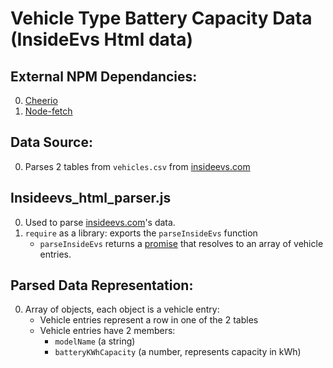 
# Vehicle Type Battery Capacity Data (InsideEvs Html data)

## External NPM Dependancies:
  0. [Cheerio](https://www.npmjs.com/package/cheerio)
  1. [Node-fetch](https://www.npmjs.com/package/node-fetch)

## Data Source:
  0. Parses 2 tables from `vehicles.csv` from [insideevs.com](https://insideevs.com/reviews/344001/compare-evs/)

## Insideevs_html_parser.js
  0. Used to parse [insideevs.com](https://insideevs.com/reviews/344001/compare-evs/)'s data. 
  1. `require` as a library: exports the `parseInsideEvs` function
     - `parseInsideEvs` returns a [promise](https://developer.mozilla.org/en-US/docs/Web/JavaScript/Reference/Global_Objects/Promise) that resolves to an array of vehicle entries.

## Parsed Data Representation:
  0. Array of objects, each object is a vehicle entry:
     * Vehicle entries represent a row in one of the 2 tables
     * Vehicle entries have 2 members:
       - `modelName` (a string)
       - `batteryKWhCapacity` (a number, represents capacity in kWh)
